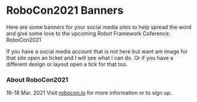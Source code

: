 # RoboCon2021 Banners

Here are some banners for your social media sites to help spread the word and give some love to the upcoming Robot Framework Coference: RoboCon2021

If you have a social media account that is not here but want am image for that site open an ticket and I will see what I can do. Or if you have a different design or layout open a tick for that too.

### About RoboCon2021

16-18 Mar. 2021
Visit [robocon.io](https://robocon.io/) for more information or to sign up.